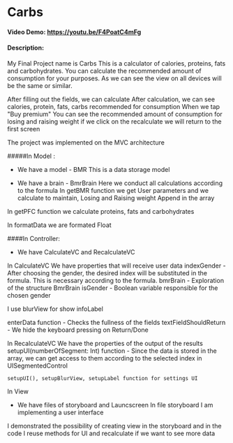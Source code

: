 # Carbs
#### Video Demo:  https://youtu.be/F4PoatC4mFg
#### Description: 
My Final Project name is Carbs
This is a calculator of calories, proteins, fats and carbohydrates.
You can calculate the recommended amount of consumption for your purposes.
As we can see the view on all devices will be the same or similar. 

After filling out the fields, we can calculate
After calculation, we can see calories, protein, fats, carbs recommended for consumption
When we tap "Buy premium" You can see the recommended amount of consumption for losing and raising weight
if we click on the recalculate we will return to the first screen

The project was implemented on the MVC architecture

#####In Model :
- We have a model - BMR
This is a data storage model

- We have a brain - BmrBrain
Here we conduct all calculations according to the formula
In getBMR function we get User parameters and we calculate to maintain, Losing and Raising weight
Append in the array

In getPFC function we calculate proteins, fats and carbohydrates 

In formatData we are formated Float

####In Controller: 
- We have CalculateVC and RecalculateVC

In CalculateVC We have properties that will receive user data
indexGender - After choosing the gender, the desired index will be substituted in the formula. This is necessary according to the formula.
bmrBrain - Exploration of the structure BmrBrain
isGender - Boolean variable responsible for the chosen gender

I use blurView for show infoLabel

enterData function - Checks the fullness of the fields
textFieldShouldReturn -  We hide the keyboard pressing on Return/Done


In RecalculateVC We have the properties of the output of the results
    setupUI(numberOfSegment: Int) function -  Since the data is stored in the array, we can get access to them according to the selected index in UISegmentedControl
    
    setupUI(), setupBlurView, setupLabel function for settings UI


In View
- We have files of storyboard and Launcscreen
In file storyboard I am implementing a user interface


I demonstrated the possibility of creating view  in the storyboard and in the code
I reuse methods for UI and recalculate if we want to see more data


